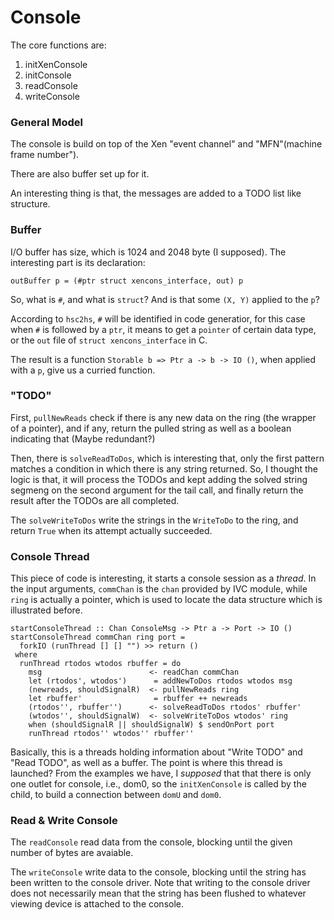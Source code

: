 # Console

The core functions are:

1. initXenConsole
2. initConsole
3. readConsole
4. writeConsole

### General Model
The console is build on top of the Xen "event channel" and "MFN"(machine frame number").

There are also buffer set up for it.

An interesting thing is that, the messages are added to a TODO list like structure.

### Buffer
I/O buffer has size, which is 1024 and 2048 byte (I supposed). The interesting part is its declaration:

	outBuffer p = (#ptr struct xencons_interface, out) p

So, what is `#`, and what is `struct`? And is that some `(X, Y)` applied to the `p`?

According to `hsc2hs`, `#` will be identified in code generatior, for this case when `#` is followed by a `ptr`, it means to get a `pointer` of certain data type, or the `out` file of `struct xencons_interface` in C.

The result is a function `Storable b => Ptr a -> b -> IO ()`, when applied with a `p`, give us a curried function.

### "TODO"
First, `pullNewReads` check if there is any new data on the ring (the wrapper of a pointer), and if any, return the pulled string as well as a boolean indicating that (Maybe redundant?)

Then, there is `solveReadToDos`, which is interesting that, only the first pattern matches a condition in which there is any string returned. So, I thought the logic is that, it will process the TODOs and kept adding the solved string segmeng on the second argument for the tail call, and finally return the result after the TODOs are all completed.

The `solveWriteToDos` write the strings in the `WriteToDo` to the ring, and return `True` when its attempt actually succeeded.

### Console Thread
This piece of code is interesting, it starts a console session as a *thread*. In the input arguments, `commChan` is the `chan` provided by IVC module, while `ring` is actually a pointer, which is used to locate the data structure which is illustrated before.

	startConsoleThread :: Chan ConsoleMsg -> Ptr a -> Port -> IO ()
	startConsoleThread commChan ring port =
	  forkIO (runThread [] [] "") >> return ()
	 where
	  runThread rtodos wtodos rbuffer = do
	    msg                        <- readChan commChan
	    let (rtodos', wtodos')      = addNewToDos rtodos wtodos msg
	    (newreads, shouldSignalR)  <- pullNewReads ring
	    let rbuffer'                = rbuffer ++ newreads
	    (rtodos'', rbuffer'')      <- solveReadToDos rtodos' rbuffer'
	    (wtodos'', shouldSignalW)  <- solveWriteToDos wtodos' ring
	    when (shouldSignalR || shouldSignalW) $ sendOnPort port
	    runThread rtodos'' wtodos'' rbuffer''

Basically, this is a threads holding information about "Write TODO" and "Read TODO", as well as a buffer. The point is where this thread is launched? From the examples we have, I *supposed* that that there is only one outlet for console, i.e., dom0, so the `initXenConsole` is called by the child, to build a connection between `domU` and `dom0`.


### Read & Write Console

The `readConsole` read data from the console, blocking until the given number of bytes are avaiable.

The `writeConsole` write data to the console, blocking until the string has been written to the console driver. Note that writing to the console driver does not necessarily mean that the string has been flushed to whatever viewing device is attached to the console.